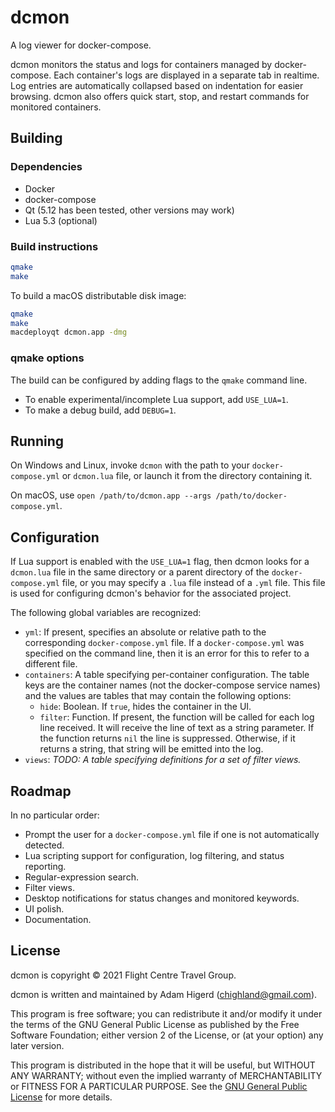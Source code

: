 dcmon
=====

A log viewer for docker-compose.

dcmon monitors the status and logs for containers managed by docker-compose. Each container's logs are displayed in a
separate tab in realtime. Log entries are automatically collapsed based on indentation for easier browsing. dcmon also
offers quick start, stop, and restart commands for monitored containers.


Building
--------

### Dependencies

* Docker
* docker-compose
* Qt (5.12 has been tested, other versions may work)
* Lua 5.3 (optional)

### Build instructions

```sh
qmake
make
```

To build a macOS distributable disk image:
```sh
qmake
make
macdeployqt dcmon.app -dmg
```

### qmake options

The build can be configured by adding flags to the `qmake` command line.

* To enable experimental/incomplete Lua support, add `USE_LUA=1`.
* To make a debug build, add `DEBUG=1`.


Running
-------

On Windows and Linux, invoke `dcmon` with the path to your `docker-compose.yml` or
`dcmon.lua` file, or launch it from the directory containing it.

On macOS, use `open /path/to/dcmon.app --args /path/to/docker-compose.yml`.


Configuration
-------------

If Lua support is enabled with the `USE_LUA=1` flag, then dcmon looks for a
`dcmon.lua` file in the same directory or a parent directory of the
`docker-compose.yml` file, or you may specify a `.lua` file instead of a `.yml` file.
This file is used for configuring dcmon's behavior for the associated project.

The following global variables are recognized:

* `yml`: If present, specifies an absolute or relative path to the corresponding
  `docker-compose.yml` file. If a `docker-compose.yml` was specified on the command
  line, then it is an error for this to refer to a different file.
* `containers`: A table specifying per-container configuration. The table keys are
  the container names (not the docker-compose service names) and the values are tables
  that may contain the following options:
  * `hide`: Boolean. If `true`, hides the container in the UI.
  * `filter`: Function. If present, the function will be called for each log line
    received. It will receive the line of text as a string parameter. If the function
    returns `nil` the line is suppressed. Otherwise, if it returns a string, that
    string will be emitted into the log.
* `views`: _TODO: A table specifying definitions for a set of filter views._


Roadmap
-------

In no particular order:

* Prompt the user for a `docker-compose.yml` file if one is not automatically detected.
* Lua scripting support for configuration, log filtering, and status reporting.
* Regular-expression search.
* Filter views.
* Desktop notifications for status changes and monitored keywords.
* UI polish.
* Documentation.


License
-------

dcmon is copyright &copy; 2021 Flight Centre Travel Group.

dcmon is written and maintained by Adam Higerd (chighland@gmail.com).

This program is free software; you can redistribute it and/or
modify it under the terms of the GNU General Public License
as published by the Free Software Foundation; either version 2
of the License, or (at your option) any later version.

This program is distributed in the hope that it will be useful,
but WITHOUT ANY WARRANTY; without even the implied warranty of
MERCHANTABILITY or FITNESS FOR A PARTICULAR PURPOSE.  See the
[GNU General Public License](LICENSE.md) for more details.
